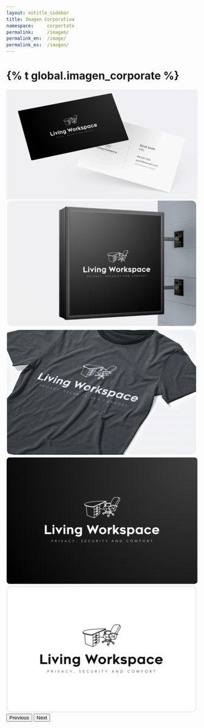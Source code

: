 ```yaml
---
layout: notitle_sidebar
title: Imagen Corporativa
namespace:     corportate
permalink:     /imagem/
permalink_en:  /image/
permalink_es:  /imagen/
---
```

<h1 class="text-center">{% t global.imagen_corporate %}</h1>
<div class="containerr text-center my-5">
  <!-- Gallery Section -->
  <section id="gallery" class="py-5 bg-light">
      <!-- Carousel Wrapper -->
      <div id="galleryCarousel" class="carousel slide" data-bs-ride="carousel">
          <div class="carousel-inner">
              <!-- Carousel Items (3 images per slide) -->
              <div class="carousel-item active">
                  <div class="row">
                      <div class="col-md-4">
                          <div class="img-container mb-2">
                              <img src="/assets/corporate/business_card.png" class="d-block w-100 img-thumbnail gallery-img" alt="Business Cards">
                          </div>
                      </div>
                      <div class="col-md-4">
                          <div class="img-container mb-2">
                              <img src="/assets/corporate/Wall_Mounted_Signage.png" class="d-block w-100 img-thumbnail gallery-img" alt="Wall Mounted Signage">
                          </div>
                      </div>
                      <div class="col-md-4">
                          <div class="img-container mb-2">
                              <img src="/assets/corporate/t-shirt.png" class="d-block w-100 img-thumbnail gallery-img" alt="T-Shirts">
                          </div>
                      </div>
                  </div>
              </div>
              <div class="carousel-item">
                  <div class="row">
                      <div class="col-md-4">
                          <div class="img-container mb-2">
                              <img src="/assets/corporate/logo-black.png" class="d-block w-100 img-thumbnail gallery-img" alt="Logo Black">
                          </div>
                      </div>
                      <div class="col-md-4">
                          <div class="img-container mb-2">
                              <img src="/assets/corporate/logo-white.png" class="d-block w-100 img-thumbnail gallery-img" alt="Logo White">
                          </div>
                      </div>
                  </div>
              </div>
          </div>
          <!-- Carousel Controls -->
          <button class="carousel-control-prev" type="button" data-bs-target="#galleryCarousel" data-bs-slide="prev">
              <span class="carousel-control-prev-icon" aria-hidden="true"></span>
              <span class="visually-hidden">Previous</span>
          </button>
          <button class="carousel-control-next" type="button" data-bs-target="#galleryCarousel" data-bs-slide="next">
              <span class="carousel-control-next-icon" aria-hidden="true"></span>
              <span class="visually-hidden">Next</span>
          </button>
      </div>
  </section>
</div>
